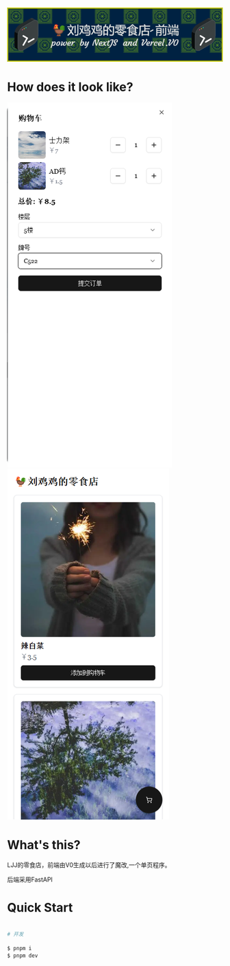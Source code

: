 ![](./.asset/github-header-image.png)

# How does it look like?

![](./.asset/cart-preview.png)
![](./.asset/mobile-preview.png)


# What's this?

LJJ的零食店，前端由V0生成以后进行了魔改,一个单页程序。

后端采用FastAPI

# Quick Start

```bash

# 开发

$ pnpm i
$ pnpm dev

```
